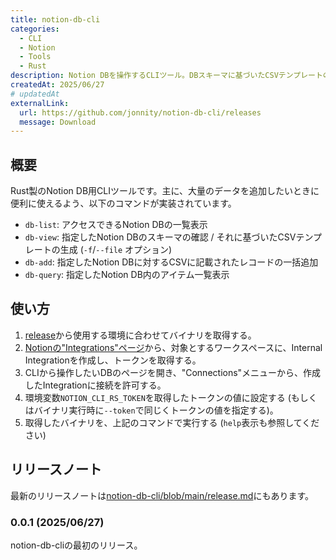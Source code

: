 ```yaml
---
title: notion-db-cli
categories:
  - CLI
  - Notion
  - Tools
  - Rust
description: Notion DBを操作するCLIツール。DBスキーマに基づいたCSVテンプレートの作成、CSVで書いたデータの一括追加などが可能
createdAt: 2025/06/27
# updatedAt
externalLink:
  url: https://github.com/jonnity/notion-db-cli/releases
  message: Download
---
```


## 概要

Rust製のNotion DB用CLIツールです。主に、大量のデータを追加したいときに便利に使えるよう、以下のコマンドが実装されています。

* `db-list`: アクセスできるNotion DBの一覧表示
* `db-view`: 指定したNotion DBのスキーマの確認 / それに基づいたCSVテンプレートの生成 (`-f`/`--file` オプション)
* `db-add`: 指定したNotion DBに対するCSVに記載されたレコードの一括追加
* `db-query`: 指定したNotion DB内のアイテム一覧表示

## 使い方

1. [release](https://github.com/jonnity/notion-db-cli/releases)から使用する環境に合わせてバイナリを取得する。
2. [Notionの"Integrations"ページ](https://www.notion.so/profile/integrations)から、対象とするワークスペースに、Internal Integrationを作成し、トークンを取得する。
3. CLIから操作したいDBのページを開き、"Connections"メニューから、作成したIntegrationに接続を許可する。
4. 環境変数`NOTION_CLI_RS_TOKEN`を取得したトークンの値に設定する (もしくはバイナリ実行時に`--token`で同じくトークンの値を指定する)。
5. 取得したバイナリを、上記のコマンドで実行する (`help`表示も参照してください)

## リリースノート

最新のリリースノートは[notion-db-cli/blob/main/release.md](https://github.com/jonnity/notion-db-cli/blob/main/release.md)にもあります。

### 0.0.1 (2025/06/27)

notion-db-cliの最初のリリース。

